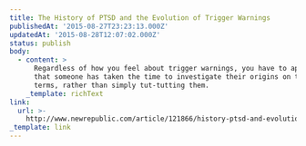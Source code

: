 ```yaml
---
title: The History of PTSD and the Evolution of Trigger Warnings
publishedAt: '2015-08-27T23:23:13.000Z'
updatedAt: '2015-08-28T12:07:02.000Z'
status: publish
body:
  - content: >
      Regardless of how you feel about trigger warnings, you have to appreciate
      that someone has taken the time to investigate their origins on their own
      terms, rather than simply tut-tutting them.
    _template: richText
link:
  url: >-
    http://www.newrepublic.com/article/121866/history-ptsd-and-evolution-trigger-warnings
_template: link
---
```



